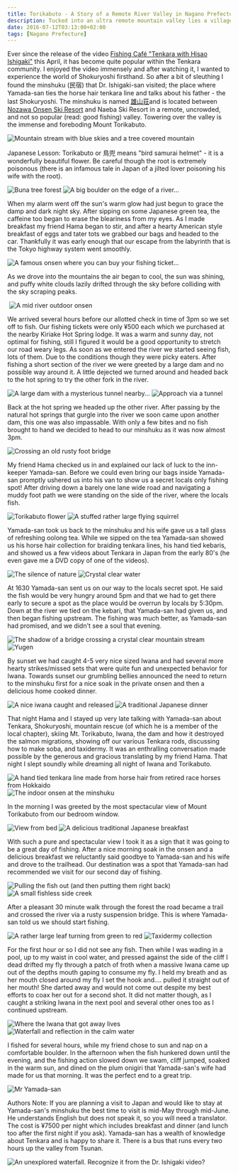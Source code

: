 ```yaml
---
title: Torikabuto - A Story of a Remote River Valley in Nagano Prefecture
description: Tucked into an ultra remote mountain valley lies a village that time forgot. Coursing through this utopia are a plethora of keiryu teeming with trout...
date: 2016-07-12T03:13:00+02:00
tags: [Nagano Prefecture]
---
```

<div class="text-lg mt-2">
<p class="mb-2">Ever since the release of the video <a href="https://www.fishingvision.ch/media/fishing-caf%C3%A9-%22tenkara-with-hisao-ishigaki%22/45315/feature" target="_blank" rel="noopener" class="text-red-500 hover:bg-red-500 hover:text-white">Fishing Café "Tenkara with Hisao Ishigaki"</a> this April, it has become quite popular within the Tenkara community. I enjoyed the video immensely and after watching it, I wanted to experience the world of Shokuryoshi firsthand. So after a bit of sleuthing I found the minshuku (民宿) that Dr. Ishigaki-san visited; the place where Yamada-san ties the horse hair tenkara line and talks about his father - the last Shokuryoshi. The minshuku is named <a href="https://sakae-akiyamago.com/stay/324/" target="_blank" rel="noopener" class="text-red-500 hover:bg-red-500 hover:text-white">雄山荘</a>and is located between <a href="https://www.fallfishtenkara.com/nozawa-onsen-fire-festival/" target="_blank" rel="noopener" class="text-red-500 hover:bg-red-500 hover:text-white">Nozawa Onsen Ski Resort</a> and Naeba Ski Resort in a remote, uncrowded, and not so popular (read: good fishing) valley. Towering over the valley is the immense and foreboding Mount Torikabuto.</p>

<img class="w-8/12 rounded-lg shadow-lg mx-auto" src="https://fallfish-tenkara-images.s3-us-west-1.amazonaws.com/FfT+-+Torikabuto/wayama+sakai-tori+kabuto-tenkara-nagano+prefecture-shokuriyoshi-blue+skies.JPG" alt="Mountain stream with blue skies and a tree covered mountain" />

<p class="mt-2 mb-2 font-medium italic">Japanese Lesson: Torikabuto or 鳥兜 means "bird samurai helmet" - it is a wonderfully beautiful flower. Be careful though the root is extremely poisonous (there is an infamous tale in Japan of a jilted lover poisoning his wife with the root).</p>

<img class="w-8/12 rounded-lg shadow-lg mx-auto" src="https://fallfish-tenkara-images.s3-us-west-1.amazonaws.com/FfT+-+Torikabuto/wayama+sakai-tori+kabuto-tenkara-nagano+prefecture-shokuriyoshi-bog.JPG" alt="Buna tree forest" />

<img class="w-8/12 rounded-lg shadow-lg mx-auto" src="https://fallfish-tenkara-images.s3-us-west-1.amazonaws.com/FfT+-+Torikabuto/wayama+sakai-tori+kabuto-tenkara-nagano+prefecture-shokuriyoshi-boulder.JPG" alt="A big boulder on the edge of a river..." />

<p class="mt-2 mb-2">When my alarm went off the sun's warm glow had just begun to grace the damp and dark night sky. After sipping on some Japanese green tea, the caffeine too began to erase the bleariness from my eyes. As I made breakfast my friend Hama began to stir, and after a hearty American style breakfast of eggs and tater tots we grabbed our bags and headed to the car. Thankfully it was early enough that our escape from the labyrinth that is the Tokyo highway system went smoothly.</p>

<img class="w-8/12 rounded-lg shadow-lg mx-auto" src="https://fallfish-tenkara-images.s3-us-west-1.amazonaws.com/FfT+-+Torikabuto/wayama+sakai-tori+kabuto-tenkara-nagano+prefecture-shokuriyoshi-Kiriake+Hot+Spring.JPG" alt="A famous onsen where you can buy your fishing ticket..." />

<img class="w-8/12 rounded-lg shadow-lg mx-auto" src="https://fallfish-tenkara-images.s3-us-west-1.amazonaws.com/FfT+-+Torikabuto/wayama+sakai-tori+kabuto-tenkara-nagano+prefecture-shokuriyoshi-minshuku.JPG" alt="" />

<p class="mt-2 mb-2">As we drove into the mountains the air began to cool, the sun was shining, and puffy white clouds lazily drifted through the sky before colliding with the sky scraping peaks.</p>

<img class="w-8/12 rounded-lg shadow-lg mx-auto" src="https://fallfish-tenkara-images.s3-us-west-1.amazonaws.com/FfT+-+Torikabuto/wayama+sakai-tori+kabuto-tenkara-nagano+prefecture-shokuriyoshi-Koakasawa+Sakai.JPG" alt="" />

<img class="w-8/12 rounded-lg shadow-lg mx-auto" src="https://fallfish-tenkara-images.s3-us-west-1.amazonaws.com/FfT+-+Torikabuto/wayama+sakai-tori+kabuto-tenkara-nagano+prefecture-shokuriyoshi-river+onsen.JPG" alt="A mid river outdoor onsen" />

<p class="mt-2 mb-2">We arrived several hours before our allotted check in time of 3pm so we set off to fish. Our fishing tickets were only ¥500 each which we purchased at the nearby Kiriake Hot Spring lodge. It was a warm and sunny day, not optimal for fishing, still I figured it would be a good opportunity to stretch our road weary legs. As soon as we entered the river we started seeing fish, lots of them. Due to the conditions though they were picky eaters. After fishing a short section of the river we were greeted by a large dam and no possible way around it. A little dejected we turned around and headed back to the hot spring to try the other fork in the river.</p>

<img class="w-8/12 rounded-lg shadow-lg mx-auto" src="https://fallfish-tenkara-images.s3-us-west-1.amazonaws.com/FfT+-+Torikabuto/wayama+sakai-tori+kabuto-tenkara-nagano+prefecture-shokuriyoshi-dam.JPG" alt="A large dam with a mysterious tunnel nearby..." />

<img class="w-8/12 rounded-lg shadow-lg mx-auto" src="https://fallfish-tenkara-images.s3-us-west-1.amazonaws.com/FfT+-+Torikabuto/wayama+sakai-tori+kabuto-tenkara-nagano+prefecture-shokuriyoshi-tunnel.JPG" alt="Approach via a tunnel" />

<p class="mt-2 mb-2">Back at the hot spring we headed up the other river. After passing by the natural hot springs that gurgle into the river we soon came upon another dam, this one was also impassable. With only a few bites and no fish brought to hand we decided to head to our minshuku as it was now almost 3pm.</p>

<img class="w-8/12 rounded-lg shadow-lg mx-auto" src="https://fallfish-tenkara-images.s3-us-west-1.amazonaws.com/FfT+-+Torikabuto/wayama+sakai-tori+kabuto-tenkara-nagano+prefecture-shokuriyoshi-foot+bridge.JPG" alt="Crossing an old rusty foot bridge" />

<p class="mt-2 mb-2">My friend Hama checked us in and explained our lack of luck to the inn-keeper Yamada-san. Before we could even bring our bags inside Yamada-san promptly ushered us into his van to show us a secret locals only fishing spot! After driving down a barely one lane wide road and navigating a muddy foot path we were standing on the side of the river, where the locals fish.</p>

<img class="w-8/12 rounded-lg shadow-lg mx-auto" src="https://fallfish-tenkara-images.s3-us-west-1.amazonaws.com/FfT+-+Torikabuto/wayama+sakai-tori+kabuto-tenkara-nagano+prefecture-shokuriyoshi-tori+kabuto+flowers.JPG" alt="Torikabuto flower" />

<img class="w-8/12 rounded-lg shadow-lg mx-auto" src="https://fallfish-tenkara-images.s3-us-west-1.amazonaws.com/FfT+-+Torikabuto/wayama+sakai-tori+kabuto-tenkara-nagano+prefecture-shokuriyoshi-flying+squirel.JPG" alt="A stuffed rather large flying squirrel" />

<p class="mt-2 mb-2">Yamada-san took us back to the minshuku and his wife gave us a tall glass of refreshing oolong tea. While we sipped on the tea Yamada-san showed us his horse hair collection for braiding tenkara lines, his hand tied kebaris, and showed us a few videos about Tenkara in Japan from the early 80's (he even gave me a DVD copy of one of the videos).</p>

<img class="w-8/12 rounded-lg shadow-lg mx-auto" src="https://fallfish-tenkara-images.s3-us-west-1.amazonaws.com/FfT+-+Torikabuto/wayama+sakai-tori+kabuto-tenkara-nagano+prefecture-shokuriyoshi-mountain+and+stream.JPG" alt="The silence of nature" />

<img class="w-8/12 rounded-lg shadow-lg mx-auto" src="https://fallfish-tenkara-images.s3-us-west-1.amazonaws.com/FfT+-+Torikabuto/wayama+sakai-tori+kabuto-tenkara-nagano+prefecture-shokuriyoshi-turquoise+water.JPG" alt="Crystal clear water" />

<p class="mt-2 mb-2">At 1630 Yamada-san sent us on our way to the locals secret spot. He said the fish would be very hungry around 5pm and that we had to get there early to secure a spot as the place would be overrun by locals by 5:30pm. Down at the river we tied on the kebari, that Yamada-san had given us, and then began fishing upstream. The fishing was much better, as Yamada-san had promised, and we didn't see a soul that evening.</p>

<img class="w-8/12 rounded-lg shadow-lg mx-auto" src="https://fallfish-tenkara-images.s3-us-west-1.amazonaws.com/FfT+-+Torikabuto/wayama+sakai-tori+kabuto-tenkara-nagano+prefecture-shokuriyoshi-bridge+shadow.JPG" alt="The shadow of a bridge crossing a crystal clear mountain stream" />

<img class="w-8/12 rounded-lg shadow-lg mx-auto" src="https://fallfish-tenkara-images.s3-us-west-1.amazonaws.com/FfT+-+Torikabuto/wayama+sakai-tori+kabuto-tenkara-nagano+prefecture-shokuriyoshi-peaceful+pool.JPG" alt="Yugen" />

<p class="mt-2 mb-2">By sunset we had caught 4-5 very nice sized Iwana and had several more hearty strikes/missed sets that were quite fun and unexpected behavior for Iwana. Towards sunset our grumbling bellies announced the need to return to the minshuku first for a nice soak in the private onsen and then a delicious home cooked dinner.</p>

<img class="w-8/12 rounded-lg shadow-lg mx-auto" src="https://fallfish-tenkara-images.s3-us-west-1.amazonaws.com/FfT+-+Torikabuto/wayama+sakai-tori+kabuto-tenkara-nagano+prefecture-shokuriyoshi-iwana.JPG" alt="A nice iwana caught and released" />

<img class="w-8/12 rounded-lg shadow-lg mx-auto" src="https://fallfish-tenkara-images.s3-us-west-1.amazonaws.com/FfT+-+Torikabuto/wayama+sakai-tori+kabuto-tenkara-nagano+prefecture-shokuriyoshi-dinner.JPG" alt="A traditional Japanese dinner" />

<p class="mt-2 mb-2">That night Hama and I stayed up very late talking with Yamada-san about Tenkara, Shokuryoshi, mountain rescue (of which he is a member of the local chapter), skiing Mt. Torikabuto, Iwana, the dam and how it destroyed the salmon migrations, showing off our various Tenkara rods, discussing how to make soba, and taxidermy. It was an enthralling conversation made possible by the generous and gracious translating by my friend Hama. That night I slept soundly while dreaming all night of Iwana and Torikabuto.</p>

<img class="w-8/12 rounded-lg shadow-lg mx-auto" src="https://fallfish-tenkara-images.s3-us-west-1.amazonaws.com/FfT+-+Torikabuto/wayama+sakai-tori+kabuto-tenkara-nagano+prefecture-shokuriyoshi-horse+hair+tenkara+line.JPG" alt="A hand tied tenkara line made from horse hair from retired race horses from Hokkaido" />

<img class="w-8/12 rounded-lg shadow-lg mx-auto" src="https://fallfish-tenkara-images.s3-us-west-1.amazonaws.com/FfT+-+Torikabuto/wayama+sakai-tori+kabuto-tenkara-nagano+prefecture-shokuriyoshi-onsen.JPG" alt="The indoor onsen at the minshuku" />

<p class="mt-2 mb-2">In the morning I was greeted by the most spectacular view of Mount Torikabuto from our bedroom window.</p>

<img class="w-8/12 rounded-lg shadow-lg mx-auto" src="https://fallfish-tenkara-images.s3-us-west-1.amazonaws.com/FfT+-+Torikabuto/wayama+sakai-tori+kabuto-tenkara-nagano+prefecture-shokuriyoshi-veiw+from+bed.JPG" alt="View from bed" />

<img class="w-8/12 rounded-lg shadow-lg mx-auto" src="https://fallfish-tenkara-images.s3-us-west-1.amazonaws.com/FfT+-+Torikabuto/wayama+sakai-tori+kabuto-tenkara-nagano+prefecture-shokuriyoshi-breakfast.JPG" alt="A delicious traditional Japanese breakfast" />

<p class="mt-2 mb-2">With such a pure and spectacular view I took it as a sign that it was going to be a great day of fishing. After a nice morning soak in the onsen and a delicious breakfast we reluctantly said goodbye to Yamada-san and his wife and drove to the trailhead. Our destination was a spot that Yamada-san had recommended we visit for our second day of fishing.</p>

<img class="w-8/12 rounded-lg shadow-lg mx-auto" src="https://fallfish-tenkara-images.s3-us-west-1.amazonaws.com/FfT+-+Torikabuto/wayama+sakai-tori+kabuto-tenkara-nagano+prefecture-shokuriyoshi-keiryu.JPG" alt="Pulling the fish out (and then putting them right back)" />

<img class="w-8/12 rounded-lg shadow-lg mx-auto" src="https://fallfish-tenkara-images.s3-us-west-1.amazonaws.com/FfT+-+Torikabuto/wayama+sakai-tori+kabuto-tenkara-nagano+prefecture-shokuriyoshi-sawanobori.JPG" alt="A small fishless side creek" />

<p class="mt-2 mb-2">After a pleasant 30 minute walk through the forest the road became a trail and crossed the river via a rusty suspension bridge. This is where Yamada-san told us we should start fishing.</p>

<img class="w-8/12 rounded-lg shadow-lg mx-auto" src="https://fallfish-tenkara-images.s3-us-west-1.amazonaws.com/FfT+-+Torikabuto/wayama+sakai-tori+kabuto-tenkara-nagano+prefecture-shokuriyoshi-red+leaf.JPG" alt="A rather large leaf turning from green to red" />

<img class="w-8/12 rounded-lg shadow-lg mx-auto" src="https://fallfish-tenkara-images.s3-us-west-1.amazonaws.com/FfT+-+Torikabuto/wayama+sakai-tori+kabuto-tenkara-nagano+prefecture-shokuriyoshi-taxidermy+and+bowl+making.JPG" alt="Taxidermy collection" />

<p class="mt-2 mb-2">For the first hour or so I did not see any fish. Then while I was wading in a pool, up to my waist in cool water, and pressed against the side of the cliff I dead drifted my fly through a patch of froth when a massive Iwana came up out of the depths mouth gaping to consume my fly. I held my breath and as her mouth closed around my fly I set the hook and.... pulled it straight out of her mouth! She darted away and would not come out despite my best efforts to coax her out for a second shot. It did not matter though, as I caught a striking Iwana in the next pool and several other ones too as I continued upstream.</p>

<img class="w-8/12 rounded-lg shadow-lg mx-auto" src="https://fallfish-tenkara-images.s3-us-west-1.amazonaws.com/FfT+-+Torikabuto/wayama+sakai-tori+kabuto-tenkara-nagano+prefecture-shokuriyoshi-cliff.JPG" alt="Where the Iwana that got away lives" />

<img class="w-8/12 rounded-lg shadow-lg mx-auto" src="https://fallfish-tenkara-images.s3-us-west-1.amazonaws.com/FfT+-+Torikabuto/wayama+sakai-tori+kabuto-tenkara-nagano+prefecture-shokuriyoshi-waterfall+reflection.JPG" alt="Waterfall and reflection in the calm water" />

<p class="mt-2 mb-2">I fished for several hours, while my friend chose to sun and nap on a comfortable boulder. In the afternoon when the fish hunkered down until the evening, and the fishing action slowed down we swam, cliff jumped, soaked in the warm sun, and dined on the plum onigiri that Yamada-san's wife had made for us that morning. It was the perfect end to a great trip.</p>

<img class="w-8/12 rounded-lg shadow-lg mx-auto" src="https://fallfish-tenkara-images.s3-us-west-1.amazonaws.com/FfT+-+Torikabuto/wayama+sakai-tori+kabuto-tenkara-nagano+prefecture-shokuriyoshi-yamadasan.JPG" alt="Mr Yamada-san" />

<p class="mt-2 mb-2">Authors Note: If you are planning a visit to Japan and would like to stay at Yamada-san's minshuku the best time to visit is mid-May through mid-June. He understands English but does not speak it, so you will need a translator. The cost is ¥7500 per night which includes breakfast and dinner (and lunch too after the first night if you ask). Yamada-san has a wealth of knowledge about Tenkara and is happy to share it. There is a bus that runs every two hours up the valley from Tsunan.</p>

<img class="w-8/12 rounded-lg shadow-lg mx-auto" src="https://fallfish-tenkara-images.s3-us-west-1.amazonaws.com/FfT+-+Torikabuto/wayama+sakai-tori+kabuto-tenkara-nagano+prefecture-shokuriyoshi-waterfall+2.JPG" alt="An unexplored waterfall. Recognize it from the Dr. Ishigaki video?" />
</div>